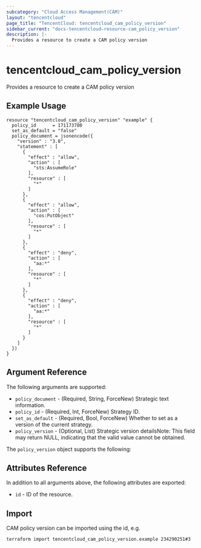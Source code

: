 ```yaml
---
subcategory: "Cloud Access Management(CAM)"
layout: "tencentcloud"
page_title: "TencentCloud: tencentcloud_cam_policy_version"
sidebar_current: "docs-tencentcloud-resource-cam_policy_version"
description: |-
  Provides a resource to create a CAM policy version
---
```


# tencentcloud_cam_policy_version

Provides a resource to create a CAM policy version

## Example Usage

```hcl
resource "tencentcloud_cam_policy_version" "example" {
  policy_id      = 171173780
  set_as_default = "false"
  policy_document = jsonencode({
    "version" : "3.0",
    "statement" : [
      {
        "effect" : "allow",
        "action" : [
          "sts:AssumeRole"
        ],
        "resource" : [
          "*"
        ]
      },
      {
        "effect" : "allow",
        "action" : [
          "cos:PutObject"
        ],
        "resource" : [
          "*"
        ]
      },
      {
        "effect" : "deny",
        "action" : [
          "aa:*"
        ],
        "resource" : [
          "*"
        ]
      },
      {
        "effect" : "deny",
        "action" : [
          "aa:*"
        ],
        "resource" : [
          "*"
        ]
      }
    ]
  })
}
```

## Argument Reference

The following arguments are supported:

* `policy_document` - (Required, String, ForceNew) Strategic text information.
* `policy_id` - (Required, Int, ForceNew) Strategy ID.
* `set_as_default` - (Required, Bool, ForceNew) Whether to set as a version of the current strategy.
* `policy_version` - (Optional, List) Strategic version detailsNote: This field may return NULL, indicating that the valid value cannot be obtained.

The `policy_version` object supports the following:


## Attributes Reference

In addition to all arguments above, the following attributes are exported:

* `id` - ID of the resource.



## Import

CAM policy version can be imported using the id, e.g.

```
terraform import tencentcloud_cam_policy_version.example 234290251#3
```


